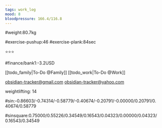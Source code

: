 ```yaml
---
tags: work_log
mood: 8
bloodpressure: 166.4/116.8
---
```


#weight:80.7kg

#exercise-pushup:46
#exercise-plank:84sec


⭐⭐⭐

#finance/bank1:-3.2USD

[[todo_family|To-Do @Family]]
[[todo_work|To-Do @Work]]

obsidian-tracker@gmail.com
obsidian-tracker@yahoo.com

weightlifting: 14

#sin:-0.86603/-0.74314/-0.58779/-0.40674/-0.20791/-0.00000/0.20791/0.40674/0.58779

#sinsquare:0.75000/0.55226/0.34549/0.16543/0.04323/0.00000/0.04323/0.16543/0.34549


